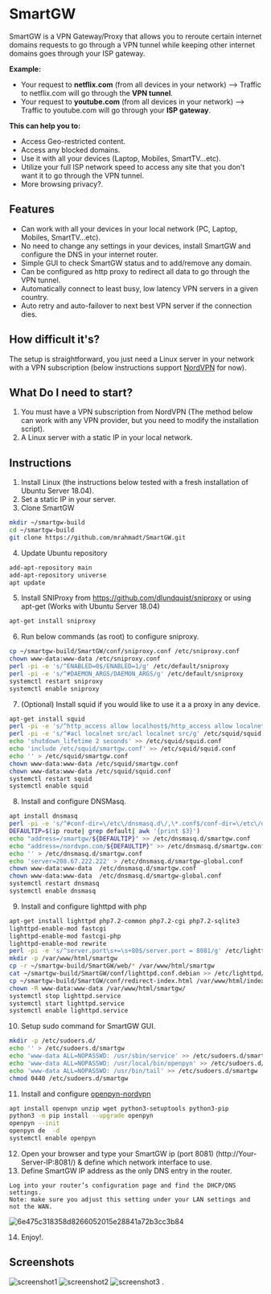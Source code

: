# SmartGW

SmartGW is a VPN Gateway/Proxy that allows you to reroute certain internet domains requests to go through a VPN tunnel while keeping other internet domains goes through your ISP gateway.

**Example:**
- Your request to **netflix.com** (from all devices in your network) --> Traffic to netflix.com will go through the **VPN tunnel**.
- Your request to **youtube.com** (from all devices in your network) --> Traffic to youtube.com will go through your **ISP gateway**.

**This can help you to:**
- Access Geo-restricted content.
- Access any blocked domains.
- Use it with all your devices (Laptop, Mobiles, SmartTV...etc).
- Utilize your full ISP network speed to access any site that you don't want it to go through the VPN tunnel.
- More browsing privacy?.

## Features
* Can work with all your devices in your local network (PC, Laptop, Mobiles, SmartTV...etc).
* No need to change any settings in your devices, install SmartGW and configure the DNS in your internet router.
* Simple GUI to check SmartGW status and to add/remove any domain.
* Can be configured as http proxy to redirect all data to go through the VPN tunnel.
* Automatically connect to least busy, low latency VPN servers in a given country.
* Auto retry and auto-failover to next best VPN server if the connection dies.

## How difficult it's?
The setup is straightforward, you just need a Linux server in your network with a VPN subscription (below instructions support <a href="http://nordvpn.com">NordVPN</a> for now).

## What Do I need to start?
1. You must have a VPN subscription from NordVPN (The method below can work with any VPN provider, but you need to modify the installation script).
2. A Linux server with a static IP in your local network.


## Instructions
1. Install Linux (the instructions below tested with a fresh installation of Ubuntu Server 18.04).
2. Set a static IP in your server.
3. Clone SmartGW
``` bash
mkdir ~/smartgw-build
cd ~/smartgw-build
git clone https://github.com/mrahmadt/SmartGW.git
```
4. Update Ubuntu repository
``` bash
add-apt-repository main
add-apt-repository universe
apt update
```
5. Install SNIProxy from <a href="https://github.com/dlundquist/sniproxy">https://github.com/dlundquist/sniproxy</a> or using apt-get (Works with Ubuntu Server 18.04)
``` bash
apt-get install sniproxy
```
6. Run below commands (as root) to configure sniproxy.
``` bash
cp ~/smartgw-build/SmartGW/conf/sniproxy.conf /etc/sniproxy.conf
chown www-data:www-data /etc/sniproxy.conf
perl -pi -e 's/^ENABLED=0$/ENABLED=1/g' /etc/default/sniproxy
perl -pi -e 's/^#DAEMON_ARGS/DAEMON_ARGS/g' /etc/default/sniproxy
systemctl restart sniproxy
systemctl enable sniproxy
```
7. (Optional) Install squid if you would like to use it a a proxy in any device.
``` bash
apt-get install squid
perl -pi -e 's/^http_access allow localhost$/http_access allow localnet/g' /etc/squid/squid.conf
perl -pi -e 's/^#acl localnet src/acl localnet src/g' /etc/squid/squid.conf
echo 'shutdown_lifetime 2 seconds' >> /etc/squid/squid.conf
echo 'include /etc/squid/smartgw.conf' >> /etc/squid/squid.conf
echo '' > /etc/squid/smartgw.conf
chown www-data:www-data /etc/squid/smartgw.conf
chown www-data:www-data /etc/squid/squid.conf
systemctl restart squid
systemctl enable squid
```
8. Install and configure DNSMasq.
``` bash
apt install dnsmasq
perl -pi -e 's/^#conf-dir=\/etc\/dnsmasq.d\/,\*.conf$/conf-dir=\/etc\/dnsmasq.d\/,\*.conf/g' /etc/dnsmasq.conf
DEFAULTIP=$(ip route| grep default| awk '{print $3}')
echo "address=/smartgw/${DEFAULTIP}" >> /etc/dnsmasq.d/smartgw.conf
echo "address=/nordvpn.com/${DEFAULTIP}" >> /etc/dnsmasq.d/smartgw.conf
echo '' > /etc/dnsmasq.d/smartgw.conf
echo 'server=208.67.222.222' > /etc/dnsmasq.d/smartgw-global.conf
chown www-data:www-data  /etc/dnsmasq.d/smartgw.conf
chown www-data:www-data  /etc/dnsmasq.d/smartgw-global.conf
systemctl restart dnsmasq
systemctl enable dnsmasq
```
9. Install and configure lighttpd with php
``` bash
apt-get install lighttpd php7.2-common php7.2-cgi php7.2-sqlite3
lighttpd-enable-mod fastcgi
lighttpd-enable-mod fastcgi-php
lighttpd-enable-mod rewrite              
perl -pi -e 's/^server.port\s+=\s+80$/server.port = 8081/g' /etc/lighttpd/lighttpd.conf
mkdir -p /var/www/html/smartgw
cp -r ~/smartgw-build/SmartGW/web/* /var/www/html/smartgw
cat ~/smartgw-build/SmartGW/conf/lighttpd.conf.debian >> /etc/lighttpd/lighttpd.conf
cp ~/smartgw-build/SmartGW/conf/redirect-index.html /var/www/html/index.html
chown -R www-data:www-data /var/www/html/smartgw/
systemctl stop lighttpd.service
systemctl start lighttpd.service
systemctl enable lighttpd.service
```
10. Setup sudo command for SmartGW GUI.
``` bash
mkdir -p /etc/sudoers.d/
echo '' > /etc/sudoers.d/smartgw
echo 'www-data ALL=NOPASSWD: /usr/sbin/service' >> /etc/sudoers.d/smartgw
echo 'www-data ALL=NOPASSWD: /usr/local/bin/openpyn' >> /etc/sudoers.d/smartgw
echo 'www-data ALL=NOPASSWD: /usr/bin/tail' >> /etc/sudoers.d/smartgw
chmod 0440 /etc/sudoers.d/smartgw
```
11. Install and configure <a href="https://github.com/jotyGill/openpyn-nordvpn">openpyn-nordvpn</a>
``` bash
apt install openvpn unzip wget python3-setuptools python3-pip
python3 -m pip install --upgrade openpyn
openpyn --init
openpyn de  -d
systemctl enable openpyn
```
12. Open your browser and type your SmartGW ip (port 8081) (http://Your-Server-IP:8081/) & define which network interface to use.
13. Define SmartGW IP address as the only DNS entry in the router.
```
Log into your router’s configuration page and find the DHCP/DNS settings. 
Note: make sure you adjust this setting under your LAN settings and not the WAN.
```
![6e475c318358d8266052015e28841a72b3cc3b84](https://user-images.githubusercontent.com/957921/44320410-9cccc200-a44a-11e8-88fe-570d01eb2e93.png)

14. Enjoy!.

## Screenshots
![screenshot1](https://user-images.githubusercontent.com/957921/44305203-cfa78500-a37a-11e8-961c-cddea95773d2.png)
![screenshot2](https://user-images.githubusercontent.com/957921/44305204-d2a27580-a37a-11e8-881e-120f065df056.png)
![screenshot3](https://user-images.githubusercontent.com/957921/44372879-b7587700-a4ee-11e8-9812-acbc29f5ea3f.png)
.
